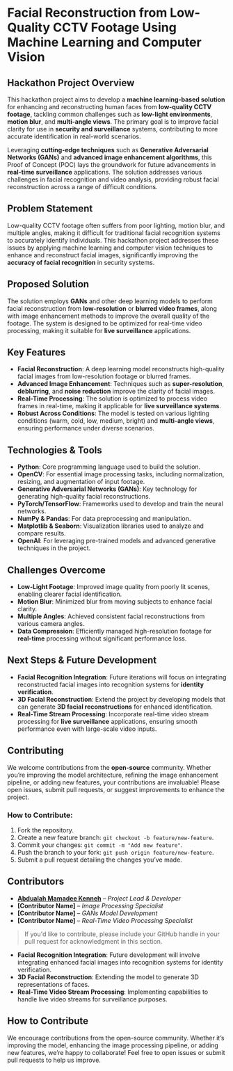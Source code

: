 
# **Facial Reconstruction from Low-Quality CCTV Footage Using Machine Learning and Computer Vision**

## **Hackathon Project Overview**
This hackathon project aims to develop a **machine learning-based solution** for enhancing and reconstructing human faces from **low-quality CCTV footage**, tackling common challenges such as **low-light environments**, **motion blur**, and **multi-angle views**. The primary goal is to improve facial clarity for use in **security and surveillance** systems, contributing to more accurate identification in real-world scenarios.

Leveraging **cutting-edge techniques** such as **Generative Adversarial Networks (GANs)** and **advanced image enhancement algorithms**, this Proof of Concept (POC) lays the groundwork for future advancements in **real-time surveillance** applications. The solution addresses various challenges in facial recognition and video analysis, providing robust facial reconstruction across a range of difficult conditions.

## **Problem Statement**
Low-quality CCTV footage often suffers from poor lighting, motion blur, and multiple angles, making it difficult for traditional facial recognition systems to accurately identify individuals. This hackathon project addresses these issues by applying machine learning and computer vision techniques to enhance and reconstruct facial images, significantly improving the **accuracy of facial recognition** in security systems.

## **Proposed Solution**
The solution employs **GANs** and other deep learning models to perform facial reconstruction from **low-resolution** or **blurred video frames**, along with image enhancement methods to improve the overall quality of the footage. The system is designed to be optimized for real-time video processing, making it suitable for **live surveillance** applications.

## **Key Features**
- **Facial Reconstruction**: A deep learning model reconstructs high-quality facial images from low-resolution footage or blurred frames.
- **Advanced Image Enhancement**: Techniques such as **super-resolution**, **deblurring**, and **noise reduction** improve the clarity of facial images.
- **Real-Time Processing**: The solution is optimized to process video frames in real-time, making it applicable for **live surveillance systems**.
- **Robust Across Conditions**: The model is tested on various lighting conditions (warm, cold, low, medium, bright) and **multi-angle views**, ensuring performance under diverse scenarios.

## **Technologies & Tools**
- **Python**: Core programming language used to build the solution.
- **OpenCV**: For essential image processing tasks, including normalization, resizing, and augmentation of input footage.
- **Generative Adversarial Networks (GANs)**: Key technology for generating high-quality facial reconstructions.
- **PyTorch/TensorFlow**: Frameworks used to develop and train the neural networks.
- **NumPy & Pandas**: For data preprocessing and manipulation.
- **Matplotlib & Seaborn**: Visualization libraries used to analyze and compare results.
- **OpenAI**: For leveraging pre-trained models and advanced generative techniques in the project.

## **Challenges Overcome**
- **Low-Light Footage**: Improved image quality from poorly lit scenes, enabling clearer facial identification.
- **Motion Blur**: Minimized blur from moving subjects to enhance facial clarity.
- **Multiple Angles**: Achieved consistent facial reconstructions from various camera angles.
- **Data Compression**: Efficiently managed high-resolution footage for **real-time** processing without significant performance loss.

## **Next Steps & Future Development**
- **Facial Recognition Integration**: Future iterations will focus on integrating reconstructed facial images into recognition systems for **identity verification**.
- **3D Facial Reconstruction**: Extend the project by developing models that can generate **3D facial reconstructions** for enhanced identification.
- **Real-Time Stream Processing**: Incorporate real-time video stream processing for **live surveillance** applications, ensuring smooth performance even with large-scale video inputs.

## **Contributing**
We welcome contributions from the **open-source** community. Whether you’re improving the model architecture, refining the image enhancement pipeline, or adding new features, your contributions are invaluable! Please open issues, submit pull requests, or suggest improvements to enhance the project.

### **How to Contribute**:
1. Fork the repository.
2. Create a new feature branch: `git checkout -b feature/new-feature`.
3. Commit your changes: `git commit -m "Add new feature"`.
4. Push the branch to your fork: `git push origin feature/new-feature`.
5. Submit a pull request detailing the changes you’ve made.

## **Contributors**
- **<a href='https://github.com/Abdulahkenneh'>Abdualah Mamadee Kenneh</a>** – *Project Lead & Developer*
- **[Contributor Name]** – *Image Processing Specialist*
- **[Contributor Name]** – *GANs Model Development*
- **[Contributor Name]** – *Real-Time Video Processing Specialist*

> If you'd like to contribute, please include your GitHub handle in your pull request for acknowledgment in this section.

- **Facial Recognition Integration**: Future development will involve integrating enhanced facial images into recognition systems for identity verification.
- **3D Facial Reconstruction**: Extending the model to generate 3D representations of faces.
- **Real-Time Video Stream Processing**: Implementing capabilities to handle live video streams for surveillance purposes.

## How to Contribute
We encourage contributions from the open-source community. Whether it’s improving the model, enhancing the image processing pipeline, or adding new features, we’re happy to collaborate! Feel free to open issues or submit pull requests to help us improve.

